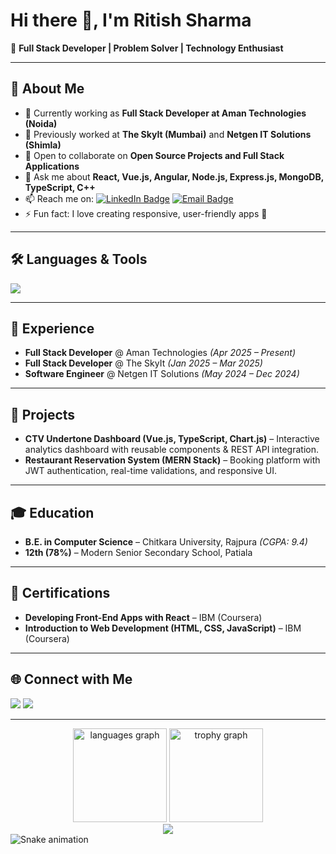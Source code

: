 # Hi there 👋, I'm Ritish Sharma

🌟 **Full Stack Developer | Problem Solver | Technology Enthusiast**

---

## 🚀 About Me

* 🔭 Currently working as **Full Stack Developer at Aman Technologies (Noida)**
* 🌱 Previously worked at **The SkyIt (Mumbai)** and **Netgen IT Solutions (Shimla)**
* 👯 Open to collaborate on **Open Source Projects and Full Stack Applications**
* 💬 Ask me about **React, Vue.js, Angular, Node.js, Express.js, MongoDB, TypeScript, C++**
* 📫 Reach me on:
  [![LinkedIn Badge](https://img.shields.io/badge/-RitishSharma-blue?style=flat-square\&logo=Linkedin\&logoColor=white)](https://linkedin.com/in/ritish-sharma-qstn)
  [![Email Badge](https://img.shields.io/badge/Email-ritishfj%40gmail.com-red?style=flat-square\&logo=gmail\&logoColor=white)](mailto:ritishfj@gmail.com)
* ⚡ Fun fact: I love creating responsive, user-friendly apps 🚀

---

## 🛠️ Languages & Tools

<p align="left">
  <img src="https://skillicons.dev/icons?i=html,css,js,ts,react,vue,angular,nodejs,express,mongodb,cpp,git,github,vscode,bootstrap,tailwind" />
</p>

---

## 💼 Experience

* **Full Stack Developer** @ Aman Technologies *(Apr 2025 – Present)*
* **Full Stack Developer** @ The SkyIt *(Jan 2025 – Mar 2025)*
* **Software Engineer** @ Netgen IT Solutions *(May 2024 – Dec 2024)*

---

## 📂 Projects

* **CTV Undertone Dashboard (Vue.js, TypeScript, Chart.js)** – Interactive analytics dashboard with reusable components & REST API integration.
* **Restaurant Reservation System (MERN Stack)** – Booking platform with JWT authentication, real-time validations, and responsive UI.

---

## 🎓 Education

* **B.E. in Computer Science** – Chitkara University, Rajpura *(CGPA: 9.4)*
* **12th (78%)** – Modern Senior Secondary School, Patiala

---

## 📜 Certifications

* **Developing Front-End Apps with React** – IBM (Coursera)
* **Introduction to Web Development (HTML, CSS, JavaScript)** – IBM (Coursera)

---

## 🌐 Connect with Me

<p>
  <a href="https://linkedin.com/in/ritish-sharma-qstn"><img src="https://img.shields.io/badge/LinkedIn-RitishSharma-blue?style=flat-square&logo=linkedin"></a>
  <a href="mailto:ritishfj@gmail.com"><img src="https://img.shields.io/badge/Email-ritishfj-red?style=flat-square&logo=gmail&logoColor=white"></a>
</p>

---

<div align="center">
  <img src="https://github-readme-stats.vercel.app/api/top-langs?username=ritishfj&locale=en&hide_title=false&layout=compact&card_width=320&langs_count=5&theme=dracula&hide_border=false" height="150" alt="languages graph"  />
  <img src="https://github-profile-trophy.vercel.app?username=ritishfj&theme=dracula" height="150" alt="trophy graph"  />
</div>

<div align="center">
  <img src="https://visitor-badge.laobi.icu/badge?page_id=ritishfj.ritishfj"  />
</div>

<!-- Snake animation generated by GitHub Action below -->

<img src="https://raw.githubusercontent.com/ritishfj/ritishfj/output/snake.svg" alt="Snake animation" />
